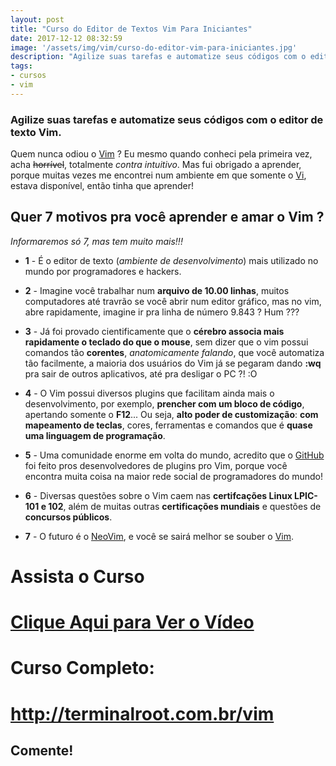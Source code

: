 ```yaml
---
layout: post
title: "Curso do Editor de Textos Vim Para Iniciantes"
date: 2017-12-12 08:32:59
image: '/assets/img/vim/curso-do-editor-vim-para-iniciantes.jpg'
description: "Agilize suas tarefas e automatize seus códigos com o editor de texto Vim."
tags:
- cursos
- vim
---
```


### Agilize suas tarefas e automatize seus códigos com o editor de texto Vim.

Quem nunca odiou o [Vim](http://www.vim.org/) ? Eu mesmo quando conheci pela primeira vez, acha ~~horrível~~, totalmente _contra intuitivo_. Mas fui obrigado a aprender, porque muitas vezes me encontrei num ambiente em que somente o [Vi](https://en.wikipedia.org/wiki/Vi), estava disponível, então tinha que aprender!

## Quer 7 motivos pra você aprender e amar o Vim ?
_Informaremos só 7, mas tem muito mais!!!_


+ __1__ - É o editor de texto (_ambiente de desenvolvimento_) mais utilizado no mundo por programadores e hackers.

+ __2__ - Imagine você trabalhar num __arquivo de 10.00 linhas__, muitos computadores até travrão se você abrir num editor gráfico, mas no vim, abre rapidamente, imagine ir pra linha de número 9.843 ? Hum ???

+ __3__ - Já foi provado cientificamente que o __cérebro associa mais rapidamente o teclado do que o mouse__, sem dizer que o vim possui comandos tão __corentes__, _anatomicamente falando_, que você automatiza tão facilmente, a maioria dos usuários do Vim já se pegaram dando __:wq__ pra sair de outros aplicativos, até pra desligar o PC ?! :O

+ __4__ - O Vim possui diversos plugins que facilitam ainda mais o desenvolvimento, por exemplo, __prencher com um bloco de código__, apertando somente o __F12__... Ou seja, __alto poder de customização__: __com mapeamento de teclas__, cores, ferramentas e comandos que é __quase uma linguagem de programação__.

+ __5__ - Uma comunidade enorme em volta do mundo, acredito que o [GitHub](https://github.com/terminalrootsh) foi feito pros desenvolvedores de plugins pro Vim, porque você encontra muita coisa na maior rede social de programadores do mundo!

+ __6__ - Diversas questões sobre o Vim caem nas __certifcações Linux LPIC-101 e 102__, além de muitas outras __certificações mundiais__ e questões de __concursos públicos__.

+ __7__ - O futuro é o [NeoVim](https://neovim.io/), e você se sairá melhor se souber o [Vim](http://www.vim.org/).

# Assista o Curso

# [Clique Aqui para Ver o Vídeo](https://www.youtube.com/watch?v=nyeOFAlOgNs)


# Curso Completo:
# <http://terminalroot.com.br/vim>

## Comente!

<script async src="https://pagead2.googlesyndication.com/pagead/js/adsbygoogle.js"></script>

<!-- Informat -->
<ins class="adsbygoogle"
 style="display:block"
 data-ad-client="ca-pub-2838251107855362"
 data-ad-slot="2327980059"
 data-ad-format="auto"
 data-full-width-responsive="true"></ins>

<script>
(adsbygoogle = window.adsbygoogle || []).push({});
</script>

